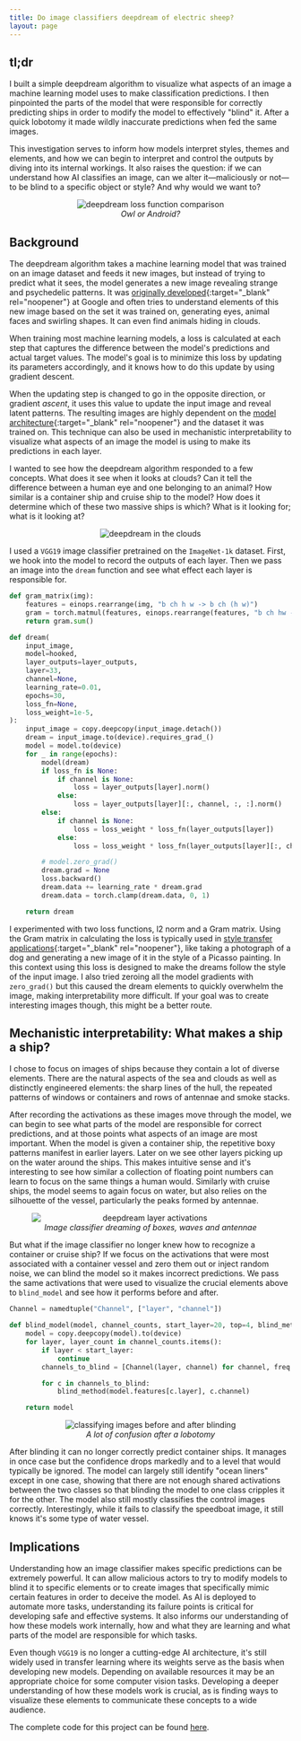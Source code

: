 ```yaml
---
title: Do image classifiers deepdream of electric sheep?
layout: page
---
```

## tl;dr
I built a simple deepdream algorithm to visualize what aspects of an image a machine learning model uses to make classification predictions. I then pinpointed the parts of the model that were responsible for correctly predicting ships in order to modify the model to effectively "blind" it. After a quick lobotomy it made wildly inaccurate predictions when fed the same images. 

This investigation serves to inform how models interpret styles, themes and elements, and how we can begin to interpret and control the outputs by diving into its internal workings. It also raises the question: if we can understand how AI classifies an image, can we alter it—maliciously or not—to be blind to a specific object or style? And why would we want to?

<figure style="text-align: center;">
    <img style="max-width: 800px;" src="/assets/img/dream_loss_funcs.png" alt="deepdream loss function comparison" />
  <figcaption><i>Owl or Android?</i></figcaption>
</figure>

## Background
The deepdream algorithm takes a machine learning model that was trained on an image dataset and feeds it new images, but instead of trying to predict what it sees, the model generates a new image revealing strange and psychedelic patterns. It was [originally developed](https://research.google/blog/inceptionism-going-deeper-into-neural-networks/){:target="_blank" rel="noopener"} at Google and often tries to understand elements of this new image based on the set it was trained on, generating eyes, animal faces and swirling shapes. It can even find animals hiding in clouds. 

When training most machine learning models, a loss is calculated at each step that captures the difference between the model's predictions and actual target values. The model's goal is to minimize this loss by updating its parameters accordingly, and it knows how to do this update by using gradient descent. 

When the updating step is changed to go in the opposite direction, or gradient *ascent*, it uses this value to update the input image and reveal latent patterns. The resulting images are highly dependent on the [model architecture](https://miro.medium.com/v2/resize:fit:900/0*v4YDpwhBGF-B42E4.png){:target="_blank" rel="noopener"} and the dataset it was trained on. This technique can also be used in mechanistic interpretability to visualize what aspects of an image the model is using to make its predictions in each layer. 

I wanted to see how the deepdream algorithm responded to a few concepts. What does it see when it looks at clouds? Can it tell the difference between a human eye and one belonging to an animal? How similar is a container ship and cruise ship to the model? How does it determine which of these two massive ships is which? What is it looking for; what is it looking at?

<figure style="text-align: center;">
    <img style="max-width: 950px;" src="/assets/img/dream_clouds.png" alt="deepdream in the clouds" />
  <figcaption></figcaption>
</figure>

I used a `VGG19` image classifier pretrained on the `ImageNet-1k` dataset. First, we hook into the model to record the outputs of each layer. Then we pass an image into the `dream` function and see what effect each layer is responsible for. 

```python
def gram_matrix(img):
    features = einops.rearrange(img, "b ch h w -> b ch (h w)")
    gram = torch.matmul(features, einops.rearrange(features, "b ch hw -> b hw ch"))
    return gram.sum()

def dream(
    input_image,
    model=hooked,
    layer_outputs=layer_outputs,
    layer=33,
    channel=None,
    learning_rate=0.01,
    epochs=30,
    loss_fn=None,
    loss_weight=1e-5,
):
    input_image = copy.deepcopy(input_image.detach())
    dream = input_image.to(device).requires_grad_()
    model = model.to(device)
    for _ in range(epochs):
        model(dream)
        if loss_fn is None:
            if channel is None:
                loss = layer_outputs[layer].norm()
            else:
                loss = layer_outputs[layer][:, channel, :, :].norm()
        else:
            if channel is None:
                loss = loss_weight * loss_fn(layer_outputs[layer])
            else:
                loss = loss_weight * loss_fn(layer_outputs[layer][:, channel, :, :])

        # model.zero_grad()
        dream.grad = None
        loss.backward()
        dream.data += learning_rate * dream.grad
        dream.data = torch.clamp(dream.data, 0, 1)

    return dream
```
I experimented with two loss functions, l2 norm and a Gram matrix. Using the Gram matrix in calculating the loss is typically used in [style transfer applications](https://arxiv.org/pdf/1508.06576){:target="_blank" rel="noopener"}, like taking a photograph of a dog and generating a new image of it in the style of a Picasso painting. In this context using this loss is designed to make the dreams follow the style of the input image. I also tried zeroing all the model gradients with `zero_grad()` but this caused the dream elements to quickly overwhelm the image, making interpretability more difficult. If your goal was to create interesting images though, this might be a better route.

## Mechanistic interpretability: What makes a ship a ship? 
I chose to focus on images of ships because they contain a lot of diverse elements. There are the natural aspects of the sea and clouds as well as distinctly engineered elements: the sharp lines of the hull, the repeated patterns of windows or containers and rows of antennae and smoke stacks.

After recording the activations as these images move through the model, we can begin to see what parts of the model are responsible for correct predictions, and at those points what aspects of an image are most important. When the model is given a container ship, the repetitive boxy patterns manifest in earlier layers. Later on we see other layers picking up on the water around the ships. This makes intuitive sense and it's interesting to see how similar a collection of floating point numbers can learn to focus on the same things a human would. Similarly with cruise ships, the model seems to again focus on water, but also relies on the silhouette of the vessel, particularly the peaks formed by antennae.

<figure style="text-align: center;">
    <img style="max-width: 1000px; display: block; margin: auto;" src="/assets/img/dream_activations.jpg" alt="deepdream layer activations" />
  <figcaption><i>Image classifier dreaming of boxes, waves and antennae</i></figcaption>
</figure>

But what if the image classifier no longer knew how to recognize a container or cruise ship? If we focus on the activations that were most associated with a container vessel and zero them out or inject random noise, we can blind the model so it makes incorrect predictions. We pass the same activations that were used to visualize the crucial elements above to `blind_model` and see how it performs before and after.

```python
Channel = namedtuple("Channel", ["layer", "channel"])

def blind_model(model, channel_counts, start_layer=20, top=4, blind_method=zero_channel):
    model = copy.deepcopy(model).to(device)
    for layer, layer_count in channel_counts.items():
        if layer < start_layer:
            continue
        channels_to_blind = [Channel(layer, channel) for channel, freq in layer_count.most_common(top)]

        for c in channels_to_blind:
            blind_method(model.features[c.layer], c.channel)

    return model
```

<figure style="text-align: center;">
    <img style="max-width: 1000px; " src="/assets/img/dream_container_blind.png" alt="classifying images before and after blinding" />
  <figcaption><i>A lot of confusion after a lobotomy</i></figcaption>
</figure>

After blinding it can no longer correctly predict container ships. It manages in once case but the confidence drops markedly and to a level that would typically be ignored. The model can largely still identify "ocean liners" except in one case, showing that there are not enough shared activations between the two classes so that blinding the model to one class cripples it for the other. The model also still mostly classifies the control images correctly. Interestingly, while it fails to classify the speedboat image, it still knows it's some type of water vessel. 

## Implications

Understanding how an image classifier makes specific predictions can be extremely powerful. It can allow malicious actors to try to modify models to blind it to specific elements or to create images that specifically mimic certain features in order to deceive the model. As AI is deployed to automate more tasks, understanding its failure points is critical for developing safe and effective systems. It also informs our understanding of how these models work internally, how and what they are learning and what parts of the model are responsible for which tasks.

Even though `VGG19` is no longer a cutting-edge AI architecture, it's still widely used in transfer learning where its weights serve as the basis when developing new models. Depending on available resources it may be an appropriate choice for some computer vision tasks. Developing a deeper understanding of how these models work is crucial, as is finding ways to visualize these elements to communicate these concepts to a wide audience. 

The complete code for this project can be found [here](https://github.com/benarnav/deepdream-mech-interp).
